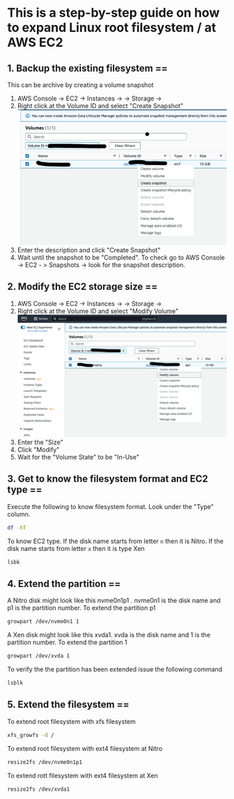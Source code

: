 # This is a step-by-step guide on how to expand Linux root filesystem / at AWS EC2

## 1. Backup the existing filesystem  ==

This can be archive by creating a volume snapshot

 1. AWS Console -> EC2 -> Instances -> <Desired Instance ID> -> Storage -> <Desired Volume ID> 
 2. Right click at the Volume ID and select "Create Snapshot"
 ![modify](img/01-snapshot.png)
 3. Enter the description and click "Create Snapshot" 
 4. Wait until the snapshot to be "Completed". To check go to   AWS Console -> EC2 - > Snapshots -> look for the snapshot description.
 

## 2. Modify the EC2 storage size ==
 1. AWS Console -> EC2 -> Instances -> <Desired Instance ID> -> Storage -> <Desired Volume ID> 
 2. Right click at the Volume ID and select "Modify Volume"
 ![modify](img/03-modify.png)
 3. Enter the "Size"
 4. Click "Modify"
 5. Wait for the  "Volume State" to be "In-Use"

## 3. Get to know the filesystem format and EC2 type ==
Execute the following  to know filesystem format. Look under the "Type" column. 
```bash
df -hT
```
 
To know EC2 type. If the disk name starts from letter `n` then it is Nitro. If the disk name starts from letter `x` then it is type Xen
```bash
lsbk
```
 
## 4. Extend the partition ==
A Nitro disk might look like this nvme0n1p1 . nvme0n1 is the disk name and p1 is the partition number. To extend the partition p1 
```bash
growpart /dev/nvme0n1 1
```
 
A Xen disk might look like this xvda1. xvda is the disk name and 1 is the partition number. To extend the partition 1
```bash
growpart /dev/xvda 1
```
 
To verify the the partition has been extended issue the following command
```bash
lsblk
```

## 5. Extend the filesystem ==
To extend root filesystem with xfs filesystem
```bash
xfs_growfs -d /
```
 
To extend root filesystem with ext4 filesystem at Nitro
```bash
resize2fs /dev/nvme0n1p1
```
 
To extend rott filesystem with ext4 filesystem at Xen
```bash
resize2fs /dev/xvda1
```

